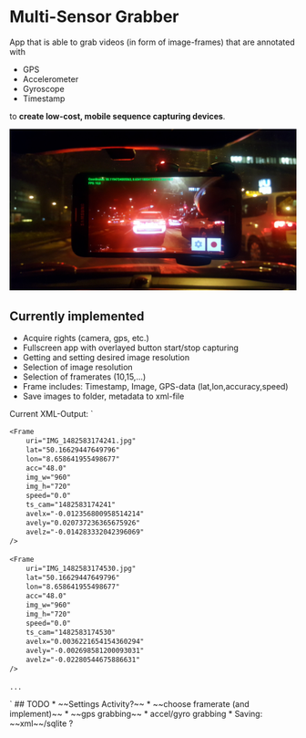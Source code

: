 # Multi-Sensor Grabber

App that is able to grab videos (in form of image-frames) that are annotated with

* GPS
* Accelerometer
* Gyroscope
* Timestamp

to **create low-cost, mobile sequence capturing devices**.

![Multi-Sensor Grabber](app_screenshot.png "Multi-Sensor Grabber")

## Currently implemented
* Acquire rights (camera, gps, etc.)
* Fullscreen app with overlayed button start/stop capturing
* Getting and setting desired image resolution
* Selection of image resolution
* Selection of framerates (10,15,...)
* Frame includes: Timestamp, Image, GPS-data (lat,lon,accuracy,speed) 
* Save images to folder, metadata to xml-file

Current XML-Output:
`
<sequence 
    folder="/storage/0000-0000/Android/data/com.example.weis.cv_grabber/files/multisensorgrabber_1482583173808" 
    sensor="samsungSM-G903F" 
    ts="1482583173808" 
    whitebalance="auto">

    <Frame 
        uri="IMG_1482583174241.jpg" 
        lat="50.16629447649796" 
        lon="8.658641955498677" 
        acc="48.0" 
        img_w="960" 
        img_h="720" 
        speed="0.0" 
        ts_cam="1482583174241" 
        avelx="-0.012356800958514214" 
        avely="0.020737236365675926" 
        avelz="-0.014283332042396069"
    />

    <Frame 
        uri="IMG_1482583174530.jpg" 
        lat="50.16629447649796" 
        lon="8.658641955498677" 
        acc="48.0" 
        img_w="960" 
        img_h="720" 
        speed="0.0" 
        ts_cam="1482583174530" 
        avelx="0.0036221654154360294" 
        avely="-0.002698581200093031" 
        avelz="-0.02280544675886631"
    />

    ...
</sequence>
`
## TODO
* ~~Settings Activity?~~
* ~~choose framerate (and implement)~~
* ~~gps grabbing~~
* accel/gyro grabbing
* Saving: ~~xml~~/sqlite ?
